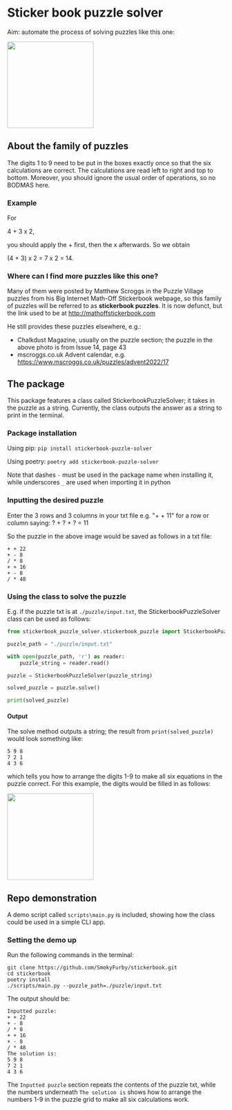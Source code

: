 # Sticker book puzzle solver
Aim: automate the process of solving puzzles like this one:

<img src="./attachments/puzzle.png" width="200" height="200" />

## About the family of puzzles
The digits 1 to 9 need to be put in the boxes exactly once so that the six calculations are correct. The calculations are read left to right and top to bottom. Moreover, you should ignore the usual order of operations, so no BODMAS here.

### Example

For

4 + 3 x 2,

you should apply the + first, then the x afterwards. So we obtain

(4 + 3) x 2 = 7 x 2 = 14.

### Where can I find more puzzles like this one?

Many of them were posted by Matthew Scroggs in the Puzzle Village puzzles from his Big Internet Math-Off Stickerbook webpage, so this family of puzzles will be referred to as **stickerbook puzzles**. It is now defunct, but the link used to be at http://mathoffstickerbook.com

He still provides these puzzles elsewhere, e.g.:
- Chalkdust Magazine, usually on the puzzle section; the puzzle in the above photo is from Issue 14, page 43
- mscroggs.co.uk Advent calendar, e.g. https://www.mscroggs.co.uk/puzzles/advent2022/17

## The package
This package features a class called StickerbookPuzzleSolver; it takes in the puzzle as a string. Currently, the class outputs the answer as a string to print in the terminal.

### Package installation

Using pip:
```pip install stickerbook-puzzle-solver```

Using poetry:
```poetry add stickerbook-puzzle-solver```

Note that dashes `-` must be used in the package name when installing it, while underscores `_` are used when importing it in python

### Inputting the desired puzzle
Enter the 3 rows and 3 columns in your txt file e.g. "+ + 11" for a row or column saying: ? + ? + ? = 11

So the puzzle in the above image would be saved as follows in a txt file:
```
+ + 22
+ - 8
/ * 8
+ + 16
+ - 8
/ * 48
```

### Using the class to solve the puzzle
E.g. if the puzzle txt is at `./puzzle/input.txt`, the StickerbookPuzzleSolver class can be used as follows:

```python
from stickerbook_puzzle_solver.stickerbook_puzzle import StickerbookPuzzleSolver

puzzle_path = "./puzzle/input.txt"

with open(puzzle_path, 'r') as reader:
    puzzle_string = reader.read()

puzzle = StickerbookPuzzleSolver(puzzle_string)

solved_puzzle = puzzle.solve()

print(solved_puzzle)
```

#### Output
The solve method outputs a string; the result from ```print(solved_puzzle)``` would look something like:
```
5 9 8
7 2 1
4 3 6
```
which tells you how to arrange the digits 1-9 to make all six equations in the puzzle correct. For this example, the digits would be filled in as follows:

<img src="./attachments/puzzle_solved.png" width="200" height="200" />

## Repo demonstration
A demo script called ```scripts\main.py``` is included, showing how the class could be used in a simple CLI app.

### Setting the demo up
Run the following commands in the terminal:
```shell
git clone https://github.com/SmokyFurby/stickerbook.git
cd stickerbook
poetry install
./scripts/main.py --puzzle_path=./puzzle/input.txt
```

The output should be:
```
Inputted puzzle:
+ + 22
+ - 8
/ * 8
+ + 16
+ - 8
/ * 48
The solution is:
5 9 8
7 2 1
4 3 6
```
The `Inputted puzzle` section repeats the contents of the puzzle txt, while the numbers underneath `The solution is` shows how to arrange the numbers 1-9 in the puzzle grid to make all six calculations work.
